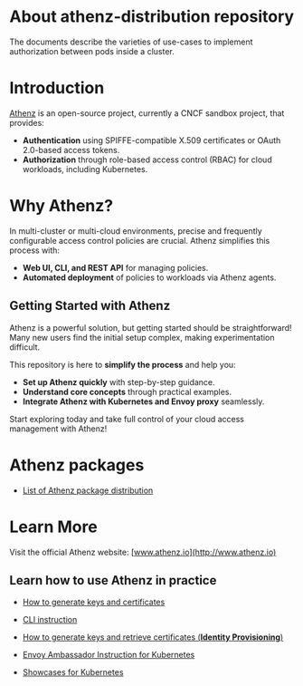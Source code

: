 # About athenz-distribution repository

The documents describe the varieties of use-cases to implement authorization between pods inside a cluster.

# Introduction

[Athenz](http://www.athenz.io) is an open-source project, currently a CNCF sandbox project, that provides:  
- **Authentication** using SPIFFE-compatible X.509 certificates or OAuth 2.0-based access tokens.  
- **Authorization** through role-based access control (RBAC) for cloud workloads, including Kubernetes.  

# Why Athenz?

In multi-cluster or multi-cloud environments, precise and frequently configurable access control policies are crucial. Athenz simplifies this process with:  
- **Web UI, CLI, and REST API** for managing policies.  
- **Automated deployment** of policies to workloads via Athenz agents.  

## Getting Started with Athenz  

Athenz is a powerful solution, but getting started should be straightforward!
Many new users find the initial setup complex, making experimentation difficult.  

This repository is here to **simplify the process** and help you:  
- **Set up Athenz quickly** with step-by-step guidance.  
- **Understand core concepts** through practical examples.  
- **Integrate Athenz with Kubernetes and Envoy proxy** seamlessly.  

Start exploring today and take full control of your cloud access management with Athenz!  

# Athenz packages
  
- [List of Athenz package distribution](docs/DISTRIBUTIONS.md)

# Learn More

Visit the official Athenz website: [www.athenz.io](http://www.athenz.io)  

## Learn how to use Athenz in practice

- [How to generate keys and certificates](CERTIFICATES.md)
 
- [CLI instruction](docs/CLI.md)
 
- [How to generate keys and retrieve certificates (**Identity Provisioning**)](docs/IDENTITYPROVISIONING.md)

- [Envoy Ambassador Instruction for Kubernetes](docs/ENVOY.md)
 
- [Showcases for Kubernetes](docs/SHOWCASES_KUBERNETES.md)

